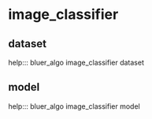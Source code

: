 # image_classifier

## dataset

help::: bluer_algo image_classifier dataset

## model

help::: bluer_algo image_classifier model
